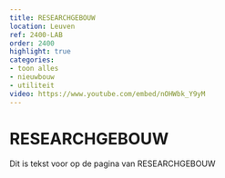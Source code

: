 ```yaml
---
title: RESEARCHGEBOUW
location: Leuven
ref: 2400-LAB
order: 2400
highlight: true
categories:
- toon alles
- nieuwbouw
- utiliteit
video: https://www.youtube.com/embed/nOHWbk_Y9yM
---
```

# RESEARCHGEBOUW

Dit is tekst voor op de pagina van RESEARCHGEBOUW
